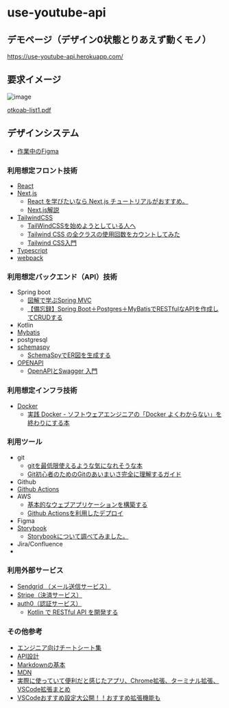 # use-youtube-api

## デモページ（デザイン0状態とりあえず動くモノ）
https://use-youtube-api.herokuapp.com/

## 要求イメージ
![image](https://user-images.githubusercontent.com/42483012/152087319-221f1cae-c403-4f19-aeff-bd40315e2ba3.png)

[otkoab-list1.pdf](https://github.com/otkshol/use-youtube-api/files/7983304/otkoab-list1.pdf)

## デザインシステム
- [作業中のFigma](https://www.figma.com/file/kHl4ykeBljxZp1wJlKW9JS/otk-project?node-id=0%3A1)

### 利用想定フロント技術
- [React](https://ja.reactjs.org/)
- [Next.js](https://nextjs.org/)
  - [React を学びたいなら Next.js チュートリアルがおすすめ。](https://www.ritolab.com/entry/241)
  - [Next.js解説](https://speakerdeck.com/recruitengineers/nextjs-2022)
- [TailwindCSS](https://tailwindcss.com/)
  - [TailWindCSSを始めようとしている人へ](https://zenn.dev/nbr41to/articles/276f40041ad9fe)
  - [Tailwind CSS の全クラスの使用回数をカウントしてみた](https://qiita.com/punkshiraishi/items/f33f572cf12e39704fbf)
  - [Tailwind CSS入門](https://segakuin.com/css/tailwind/)
- [Typescript](https://www.typescriptlang.org/)
- [webpack]()
### 利用想定バックエンド（API）技術
- Spring boot
  - [図解で学ぶSpring MVC](https://speakerdeck.com/otty375/architecture-of-spring-mvc)
  - [【備忘録】Spring Boot＋Postgres＋MyBatisでRESTfulなAPIを作成してCRUDする](https://zenn.dev/numacci/articles/202101_java_restapi-postgres)
- Kotlin
- [Mybatis](https://mybatis.org/mybatis-3/ja/index.html)
- postgresql
- [schemaspy](https://schemaspy.org/)
  - [SchemaSpyでER図を生成する](https://zenn.dev/onozaty/articles/schema-spy-er)
- [OPENAPI](https://swagger.io/specification/)
  - [OpenAPIとSwagger 入門](https://zenn.dev/chida/articles/25f4016560f6bf)

### 利用想定インフラ技術
- [Docker]()
  - [実践 Docker - ソフトウェアエンジニアの「Docker よくわからない」を終わりにする本](https://zenn.dev/suzuki_hoge/books/2022-03-docker-practice-8ae36c33424b59)

### 利用ツール
- git
  - [gitを最低限使えるような気になれそうな本](https://zenn.dev/shige7110/books/671bc34f8bec97)
  - [Git初心者のためのGitのあいまいさ完全に理解するガイド](https://qiita.com/yoshiichn/items/5d9c9105b980921f2809)
- Github
- [Github Actions](https://github.co.jp/features/actions)
- AWS
  - [基本的なウェブアプリケーションを構築する](https://aws.amazon.com/jp/getting-started/hands-on/build-web-app-s3-lambda-api-gateway-dynamodb/)
  - [Github Actionsを利用したデプロイ](https://docs.aws.amazon.com/ja_jp/serverless-application-model/latest/developerguide/deploying-using-github.html)
- Figma
- [Storybook](https://storybook.js.org/)
  - [Storybookについて調べてみました。](https://tech.stmn.co.jp/entry/2021/05/17/155842)
- Jira/Confluence
- 
### 利用外部サービス
- [Sendgrid （メール送信サービス）](https://sendgrid.kke.co.jp/)
- [Stripe（決済サービス）](https://stripe.com/jp)
- [auth0（認証サービス）](https://auth0.com/jp)
  - [Kotlin で RESTful API を開発する](https://auth0.com/blog/jp-developing-restful-apis-with-kotlin/#Kotlin-RESTful-API---Auth0---------)

### その他参考
- [エンジニア向けチートシート集](https://qiita.com/KNR109/items/a6b3216552bee53b1724)
- [API設計](https://learn.microsoft.com/ja-jp/azure/architecture/best-practices/api-design)
- [Markdownの基本](https://commonmark.org/help/)
- [MDN](https://developer.mozilla.org/ja/)
- [実際に使っていて便利だと感じたアプリ、Chrome拡張、ターミナル拡張、VSCode拡張まとめ](https://qiita.com/nkato_/items/e902f84d5fc6a15a3796)
- [VSCodeおすすめ設定大公開！！おすすめ拡張機能も](https://qiita.com/papi_tokei/items/c639dc7d1e0f5ad68a74)